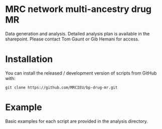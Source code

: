 # MRC network multi-ancestry drug MR

Data generation and analysis.
Detailed analysis plan is available in the sharepoint. Please contact Tom Gaunt or Gib Hemani for access.


# Installation
You can install the released / development version of scripts from GitHub with:

```
git clone https://github.com/MRCIEU/bp-drug-mr.git
```

# Example
Basic examples for each script are provided in the analysis directory.
